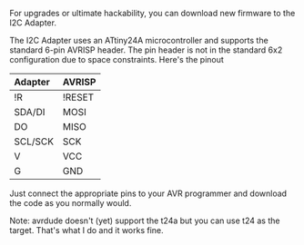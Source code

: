 For upgrades or ultimate hackability, you can download new firmware to the I2C Adapter.

The I2C Adapter uses an ATtiny24A microcontroller and supports the standard 6-pin AVRISP header. The pin header is not in the standard 6x2 configuration due to space constraints. Here's the pinout

| **Adapter** | **AVRISP** |
|:------------|:-----------|
| !R | !RESET |
| SDA/DI | MOSI |
| DO | MISO |
| SCL/SCK | SCK |
| V | VCC |
| G | GND |

Just connect the appropriate pins to your AVR programmer and download the code as you normally would.

Note: avrdude doesn't (yet) support the t24a but you can use t24 as the target. That's what I do and it works fine.